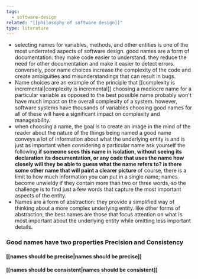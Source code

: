 ```yaml
---
tags:
  - software-design
related: "[[philosophy of software design]]"
type: literature
---
```

- selecting names for variables, methods, and other entities is one of the most underrated aspects of software design. good names are a form of documentation: they make code easier to understand. they reduce the need for other documentation and make it easier to detect errors. conversely, poor name choices increase the complexity of the code and create ambiguities and misunderstandings that can result in bugs.
- Name choices are an example of the principle that [[complexity is incremental|complexity is incremental]] choosing a mediocre name for a particular variable as opposed to the best possible name probably won't have much impact on the overall complexity of a system. however, software systems have thousands of variables choosing good names for all of these will have a significant impact on complexity and manageability.
- when choosing a name, the goal is to create an image in the mind of the reader about the nature of the things being named a good name conveys a lot of information about what the underlying entity is and is just as important when considering a particular name ask yourself the following **if someone sees this name in isolation, without seeing its declaration its documentation, or any code that uses the name how closely will they be able to guess what the name refers to? is there some other name that will paint a clearer picture** of course, there is a limit to how much information you can put in a single name; names become unwieldy if they contain more than two or three words, so the challenge is to find just a few words that capture the most important aspects of the entity.
- Names are a form of abstraction: they provide a simplified way of thinking about a more complex underlying entity. like other forms of abstraction, the best names are those that focus attention on what is most important about the underlying entity while omitting less important details.



### Good names have two properties Precision and Consistency

#### [[names should be precise|names should be precise]]
#### [[names should be consistent|names should be consistent]]
